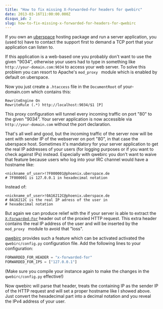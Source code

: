 ```yaml
---
title: "How to fix missing X-Forwarded-For headers for qwebirc"
date: 2013-03-16T11:00:00.000Z
disqus_id: 2
slug: how-to-fix-missing-x-forwarded-for-headers-for-qwebirc
---
```


If you own an [uberspace](http://uberspace.de) hosting package and run a server application, you (used to) have to contact the support first to demand a TCP port that your application can listen to.

If this application is a web-based one you probably don't want to use the given "9034", otherwise your users had to type in something like `http://your-domain.com:9034` to access your web server. To solve this problem you can resort to Apache's `mod_proxy ` module which is enabled by default on uberspace.

Now you just create a `.htaccess` file in the `DocumentRoot` of your-domain.com which contains this:

```apacheconf
RewriteEngine On
RewriteRule (.*) http://localhost:9034/$1 [P]
```

This proxy configuration will tunnel every incoming traffic on port "80" to the given "9034". Your server application is now accessible via `http://your-domain.com` without the port declaration.

That's all well and good, but the incoming traffic of the server now will be sent with sender IP of the webserver on port "80", in that case the uberspace host. Sometimes it's mandatory for your server application to get the real IP addresses of your users (for logging purposes or if you want to check against IPs) instead. Especially with qwebirc you don't want to waive that feature because users who log into your IRC channel would have a hostname like:

```
<nickname_of_user>!7F000001@phoenix.uberspace.de    
# 7F000001 is 127.0.0.1 in hexadecimal notation
```

Instead of:

```
<nickname_of_user>!0A16212C@phoenix.uberspace.de
# 0A16212C is the real IP adress of the user in
# hexadecimal notation
```

But again we can produce relief with the if your server is able to extract the [`X-Forwarded-For`](http://en.wikipedia.org/wiki/X-Forwarded-For) header out of the proxied HTTP request. This extra header contains the real IP address of the user and will be inserted by the `mod_proxy ` module to avoid that "loss".

[qwebirc](http://qwebirc.org/) provides such a feature which can be activated activated the `qwebirc/config.py` configuration file. Add the following lines to your configuration:

```python
FORWARDED_FOR_HEADER = "x-forwarded-for"
FORWARDED_FOR_IPS = ["127.0.0.1"]
```

(Make sure you compile your instance again to make the changes in the `qwebirc/config.py` effective!)

Now qwebirc will parse that header, treats the containing IP as the sender IP of the HTTP request and will set a proper hostname like I showed above. Just convert the hexadecimal part into a decimal notation and you reveal the IPv4 address of your user.
